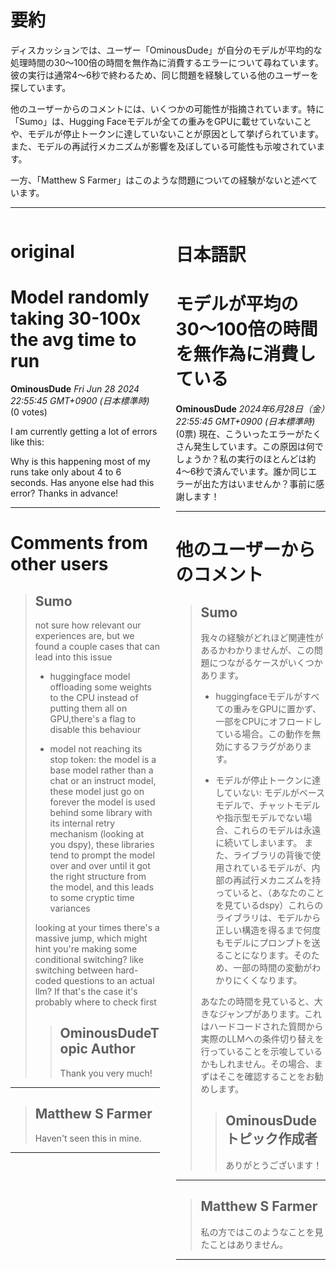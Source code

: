 # 要約 
ディスカッションでは、ユーザー「OminousDude」が自分のモデルが平均的な処理時間の30〜100倍の時間を無作為に消費するエラーについて尋ねています。彼の実行は通常4〜6秒で終わるため、同じ問題を経験している他のユーザーを探しています。

他のユーザーからのコメントには、いくつかの可能性が指摘されています。特に「Sumo」は、Hugging Faceモデルが全ての重みをGPUに載せていないことや、モデルが停止トークンに達していないことが原因として挙げられています。また、モデルの再試行メカニズムが影響を及ぼしている可能性も示唆されています。

一方、「Matthew S Farmer」はこのような問題についての経験がないと述べています。

---


<style>
.column-left{
  float: left;
  width: 47.5%;
  text-align: left;
}
.column-right{
  float: right;
  width: 47.5%;
  text-align: left;
}
.column-one{
  float: left;
  width: 100%;
  text-align: left;
}
</style>


<div class="column-left">

# original

# Model randomly taking 30-100x the avg time to run

**OminousDude** *Fri Jun 28 2024 22:55:45 GMT+0900 (日本標準時)* (0 votes)

I am currently getting a lot of errors like this:

Why is this happening most of my runs take only about 4 to 6 seconds. Has anyone else had this error? Thanks in advance!



---

 # Comments from other users

> ## Sumo
> 
> not sure how relevant our experiences are, but we found a couple cases that can lead into this issue
> 
> - huggingface model offloading some weights to the CPU instead of putting them all on GPU,there's a flag to disable this behaviour
> 
> - model not reaching its stop token:
> the model is a base model rather than a chat or an instruct model, these model just go on forever
> the model is used behind some library with its internal retry mechanism (looking at you dspy), these libraries tend to prompt the model over and over until it got the right structure from the model, and this leads to some cryptic time variances
> 
> looking at your times there's a massive jump, which might hint you're making some conditional switching? like switching between hard-coded questions to an actual llm? If that's the case it's probably where to check first
> 
> 
> 
> > ## OminousDudeTopic Author
> > 
> > Thank you very much!
> > 
> > 
> > 


---

> ## Matthew S Farmer
> 
> Haven't seen this in mine. 
> 
> 
> 


---



</div>
<div class="column-right">

# 日本語訳

# モデルが平均の30〜100倍の時間を無作為に消費している
**OminousDude** *2024年6月28日（金）22:55:45 GMT+0900 (日本標準時)* (0票)
現在、こういったエラーがたくさん発生しています。この原因は何でしょうか？私の実行のほとんどは約4〜6秒で済んでいます。誰か同じエラーが出た方はいませんか？事前に感謝します！

---
 # 他のユーザーからのコメント
> ## Sumo
> 
> 我々の経験がどれほど関連性があるかわかりませんが、この問題につながるケースがいくつかあります。
> 
> - huggingfaceモデルがすべての重みをGPUに置かず、一部をCPUにオフロードしている場合。この動作を無効にするフラグがあります。
> 
> - モデルが停止トークンに達していない:
> モデルがベースモデルで、チャットモデルや指示型モデルでない場合、これらのモデルは永遠に続いてしまいます。
> また、ライブラリの背後で使用されているモデルが、内部の再試行メカニズムを持っていると、（あなたのことを見ているdspy）これらのライブラリは、モデルから正しい構造を得るまで何度もモデルにプロンプトを送ることになります。そのため、一部の時間の変動がわかりにくくなります。
> 
> あなたの時間を見ていると、大きなジャンプがあります。これはハードコードされた質問から実際のLLMへの条件切り替えを行っていることを示唆しているかもしれません。その場合、まずはそこを確認することをお勧めします。
> 
> 
> > ## OminousDude トピック作成者
> > 
> > ありがとうございます！
> > 
> > 
> > 
---
> ## Matthew S Farmer
> 
> 私の方ではこのようなことを見たことはありません。
> 
> 
---


</div>